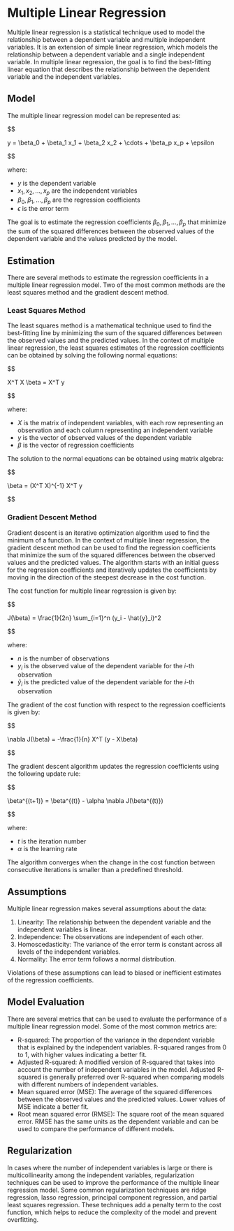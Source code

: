 # Multiple Linear Regression

Multiple linear regression is a statistical technique used to model the relationship between a dependent variable and multiple independent variables. It is an extension of simple linear regression, which models the relationship between a dependent variable and a single independent variable. In multiple linear regression, the goal is to find the best-fitting linear equation that describes the relationship between the dependent variable and the independent variables.

## Model

The multiple linear regression model can be represented as:


$$

y = \beta_0 + \beta_1 x_1 + \beta_2 x_2 + \cdots + \beta_p x_p + \epsilon

$$


where:

- $y$ is the dependent variable
- $x_1, x_2, \ldots, x_p$ are the independent variables
- $\beta_0, \beta_1, \ldots, \beta_p$ are the regression coefficients
- $\epsilon$ is the error term

The goal is to estimate the regression coefficients $\beta_0, \beta_1, \ldots, \beta_p$ that minimize the sum of the squared differences between the observed values of the dependent variable and the values predicted by the model.

## Estimation

There are several methods to estimate the regression coefficients in a multiple linear regression model. Two of the most common methods are the least squares method and the gradient descent method.

### Least Squares Method

The least squares method is a mathematical technique used to find the best-fitting line by minimizing the sum of the squared differences between the observed values and the predicted values. In the context of multiple linear regression, the least squares estimates of the regression coefficients can be obtained by solving the following normal equations:


$$

X^T X \beta = X^T y

$$


where:

- $X$ is the matrix of independent variables, with each row representing an observation and each column representing an independent variable
- $y$ is the vector of observed values of the dependent variable
- $\beta$ is the vector of regression coefficients

The solution to the normal equations can be obtained using matrix algebra:


$$

\beta = (X^T X)^{-1} X^T y

$$


### Gradient Descent Method

Gradient descent is an iterative optimization algorithm used to find the minimum of a function. In the context of multiple linear regression, the gradient descent method can be used to find the regression coefficients that minimize the sum of the squared differences between the observed values and the predicted values. The algorithm starts with an initial guess for the regression coefficients and iteratively updates the coefficients by moving in the direction of the steepest decrease in the cost function.

The cost function for multiple linear regression is given by:


$$

J(\beta) = \frac{1}{2n} \sum_{i=1}^n (y_i - \hat{y}_i)^2

$$


where:

- $n$ is the number of observations
- $y_i$ is the observed value of the dependent variable for the $i$-th observation
- $\hat{y}_i$ is the predicted value of the dependent variable for the $i$-th observation

The gradient of the cost function with respect to the regression coefficients is given by:


$$

\nabla J(\beta) = -\frac{1}{n} X^T (y - X\beta)

$$


The gradient descent algorithm updates the regression coefficients using the following update rule:


$$

\beta^{(t+1)} = \beta^{(t)} - \alpha \nabla J(\beta^{(t)})

$$


where:

- $t$ is the iteration number
- $\alpha$ is the learning rate

The algorithm converges when the change in the cost function between consecutive iterations is smaller than a predefined threshold.

## Assumptions

Multiple linear regression makes several assumptions about the data:

1. Linearity: The relationship between the dependent variable and the independent variables is linear.
2. Independence: The observations are independent of each other.
3. Homoscedasticity: The variance of the error term is constant across all levels of the independent variables.
4. Normality: The error term follows a normal distribution.

Violations of these assumptions can lead to biased or inefficient estimates of the regression coefficients.

## Model Evaluation

There are several metrics that can be used to evaluate the performance of a multiple linear regression model. Some of the most common metrics are:

- R-squared: The proportion of the variance in the dependent variable that is explained by the independent variables. R-squared ranges from 0 to 1, with higher values indicating a better fit.
- Adjusted R-squared: A modified version of R-squared that takes into account the number of independent variables in the model. Adjusted R-squared is generally preferred over R-squared when comparing models with different numbers of independent variables.
- Mean squared error (MSE): The average of the squared differences between the observed values and the predicted values. Lower values of MSE indicate a better fit.
- Root mean squared error (RMSE): The square root of the mean squared error. RMSE has the same units as the dependent variable and can be used to compare the performance of different models.

## Regularization

In cases where the number of independent variables is large or there is multicollinearity among the independent variables, regularization techniques can be used to improve the performance of the multiple linear regression model. Some common regularization techniques are ridge regression, lasso regression, principal component regression, and partial least squares regression. These techniques add a penalty term to the cost function, which helps to reduce the complexity of the model and prevent overfitting.
